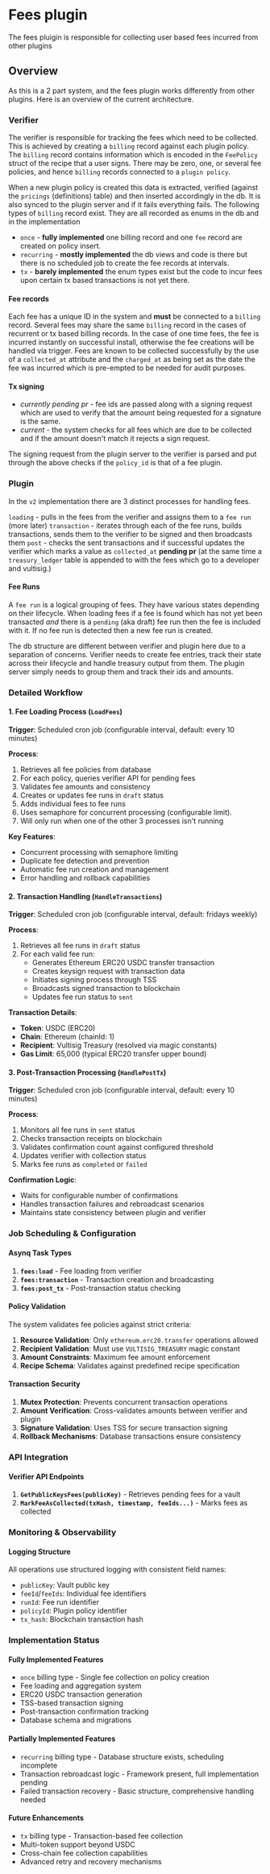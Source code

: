 # Fees plugin

The fees pluigin is responsible for collecting user based fees incurred from other plugins

## Overview

As this is a 2 part system, and the fees plugin works differently from other plugins. Here is an overview of the current architecture.

### Verifier

The verifier is responsible for tracking the fees which need to be collected. This is achieved by creating a `billing` record against each plugin policy. The `billing` record contains information which is encoded in the `FeePolicy` struct of the recipe that a user signs. There may be zero, one, or several fee policies, and hence `billing` records connected to a `plugin policy`.

When a new plugin policy is created this data is extracted, verified (against the `pricings` (definitions) table) and then inserted accordingly in the db. It is also synced to the plugin server and if it fails everything fails. The following types of `billing` record exist. They are all recorded as enums in the db and in the implementation

- `once` - **fully implemented** one billing record and one `fee` record are created on policy insert.
- `recurring` - **mostly implemented** the db views and code is there but there is no scheduled job to create the fee records at intervals.
- `tx` - **barely implemented** the enum types exist but the code to incur fees upon certain tx based transactions is not yet there.

#### Fee records

Each fee has a unique ID in the system and **must** be connected to a `billing` record. Several fees may share the same `billing` record in the cases of recurrent or tx based billing records. In the case of one time fees, the fee is incurred instantly on successful install, otherwise the fee creations will be handled via trigger. Fees are known to be collected successfully by the use of a `collected_at` attribute and the `charged_at` as being set as the date the fee was incurred which is pre-empted to be needed for audit purposes.

#### Tx signing

- *currently pending pr* - fee ids are passed along with a signing request which are used to verify that the amount being requested for a signature is the same.
- *current* - the system checks for all fees which are due to be collected and if the amount doesn't match it rejects a sign request.

The signing request from the plugin server to the verifier is parsed and put through the above checks if the `policy_id` is that of a fee plugin.

### Plugin

In the `v2` implementation there are 3 distinct processes for handling fees. 

`loading` - pulls in the fees from the verifier and assigns them to a `fee run` (more later)
`transaction` - iterates through each of the fee runs, builds transactions, sends them to the verifier to be signed and then broadcasts them
`post` - checks the sent transactions and if successful updates the verifier which marks a value as `collected_at` **pending pr** (at the same time a `treasury_ledger` table is appended to with the fees which go to a developer and vultisig.)

#### Fee Runs

A `fee run` is a logical grouping of fees. They have various states depending on their lifecycle. When loading fees if a fee is found which has not yet been transacted *and* there is a `pending` (aka draft) fee run then the fee is included with it. If no fee run is detected then a new fee run is created.

The db structure are different between verifier and plugin here due to a separation of concerns. Verifier needs to create fee entries, track their state across their lifecycle and handle treasury output from them. The plugin server simply needs to group them and track their ids and amounts.

### Detailed Workflow

#### 1. Fee Loading Process (`LoadFees`)

**Trigger**: Scheduled cron job (configurable interval, default: every 10 minutes)

**Process**:
1. Retrieves all fee policies from database
2. For each policy, queries verifier API for pending fees
3. Validates fee amounts and consistency
4. Creates or updates fee runs in `draft` status
5. Adds individual fees to fee runs
6. Uses semaphore for concurrent processing (configurable limit).
7. Will only run when one of the other 3 processes isn't running

**Key Features**:
- Concurrent processing with semaphore limiting
- Duplicate fee detection and prevention
- Automatic fee run creation and management
- Error handling and rollback capabilities

#### 2. Transaction Handling (`HandleTransactions`)

**Trigger**: Scheduled cron job (configurable interval, default: fridays weekly)

**Process**:
1. Retrieves all fee runs in `draft` status
2. For each valid fee run:
   - Generates Ethereum ERC20 USDC transfer transaction
   - Creates keysign request with transaction data
   - Initiates signing process through TSS
   - Broadcasts signed transaction to blockchain
   - Updates fee run status to `sent`

**Transaction Details**:
- **Token**: USDC (ERC20)
- **Chain**: Ethereum (chainId: 1)
- **Recipient**: Vultisig Treasury (resolved via magic constants)
- **Gas Limit**: 65,000 (typical ERC20 transfer upper bound)

#### 3. Post-Transaction Processing (`HandlePostTx`)

**Trigger**: Scheduled cron job (configurable interval, default: every 10 minutes)

**Process**:
1. Monitors all fee runs in `sent` status
2. Checks transaction receipts on blockchain
3. Validates confirmation count against configured threshold
4. Updates verifier with collection status
5. Marks fee runs as `completed` or `failed`

**Confirmation Logic**:
- Waits for configurable number of confirmations
- Handles transaction failures and rebroadcast scenarios
- Maintains state consistency between plugin and verifier

### Job Scheduling & Configuration

#### Asynq Task Types

1. **`fees:load`** - Fee loading from verifier
2. **`fees:transaction`** - Transaction creation and broadcasting  
3. **`fees:post_tx`** - Post-transaction status checking

#### Policy Validation

The system validates fee policies against strict criteria:

1. **Resource Validation**: Only `ethereum.erc20.transfer` operations allowed
2. **Recipient Validation**: Must use `VULTISIG_TREASURY` magic constant
3. **Amount Constraints**: Maximum fee amount enforcement
4. **Recipe Schema**: Validates against predefined recipe specification

#### Transaction Security

1. **Mutex Protection**: Prevents concurrent transaction operations
2. **Amount Verification**: Cross-validates amounts between verifier and plugin
3. **Signature Validation**: Uses TSS for secure transaction signing
4. **Rollback Mechanisms**: Database transactions ensure consistency

### API Integration

#### Verifier API Endpoints

1. **`GetPublicKeysFees(publicKey)`** - Retrieves pending fees for a vault
2. **`MarkFeeAsCollected(txHash, timestamp, feeIds...)`** - Marks fees as collected

### Monitoring & Observability

#### Logging Structure

All operations use structured logging with consistent field names:
- `publicKey`: Vault public key
- `feeId`/`feeIds`: Individual fee identifiers
- `runId`: Fee run identifier  
- `policyId`: Plugin policy identifier
- `tx_hash`: Blockchain transaction hash

### Implementation Status

#### Fully Implemented Features
- `once` billing type - Single fee collection on policy creation
- Fee loading and aggregation system
- ERC20 USDC transaction generation
- TSS-based transaction signing
- Post-transaction confirmation tracking
- Database schema and migrations

#### Partially Implemented Features  
- `recurring` billing type - Database structure exists, scheduling incomplete
- Transaction rebroadcast logic - Framework present, full implementation pending
- Failed transaction recovery - Basic structure, comprehensive handling needed

#### Future Enhancements
- `tx` billing type - Transaction-based fee collection
- Multi-token support beyond USDC
- Cross-chain fee collection capabilities
- Advanced retry and recovery mechanisms

